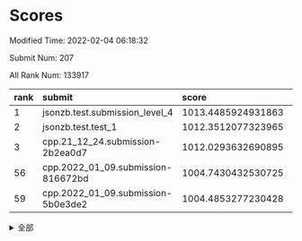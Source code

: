 # Scores

Modified Time: 2022-02-04 06:18:32

Submit Num: 207

All Rank Num: 133917

| rank |               submit               |       score        |       sigma        | pk_num |
| :--- | :--------------------------------- | :----------------- | :----------------- | :----- |
| 1    | jsonzb.test.submission_level_4     | 1013.4485924931863 | 0.7868785392177773 | 2588   |
| 2    | jsonzb.test.test_1                 | 1012.3512077323965 | 0.7971667141795257 | 2584   |
| 3    | cpp.21_12_24.submission-2b2ea0d7   | 1012.0293632690895 | 0.788011850337866  | 2587   |
| 56   | cpp.2022_01_09.submission-816672bd | 1004.7430432530725 | 0.714454973719807  | 2584   |
| 59   | cpp.2022_01_09.submission-5b0e3de2 | 1004.4853277230428 | 0.7270099144785716 | 2589   |


<details>
<summary>全部</summary>

| rank |                 submit                 |       score        |       sigma        | pk_num |
| :--- | :------------------------------------- | :----------------- | :----------------- | :----- |
| 1    | jsonzb.test.submission_level_4         | 1013.4485924931863 | 0.7868785392177773 | 2588   |
| 2    | jsonzb.test.test_1                     | 1012.3512077323965 | 0.7971667141795257 | 2584   |
| 3    | cpp.21_12_24.submission-2b2ea0d7       | 1012.0293632690895 | 0.788011850337866  | 2587   |
| 4    | gobigger.level_3.submission_level_3_48 | 1011.764362452195  | 0.7650821402272804 | 2590   |
| 5    | gobigger.level_3.submission_level_3_38 | 1011.6037511754854 | 0.7666512303700062 | 2585   |
| 6    | gobigger.level_3.submission_level_3_26 | 1011.5797303786146 | 0.778708585743303  | 2585   |
| 7    | gobigger.level_3.submission_level_3_18 | 1011.4391124564519 | 0.7801305265603333 | 2588   |
| 8    | gobigger.level_3.submission_level_3_49 | 1011.3600634616356 | 0.7586700725674111 | 2589   |
| 9    | gobigger.level_3.submission_level_3_16 | 1011.3389294493122 | 0.7778435596832692 | 2591   |
| 10   | gobigger.level_3.submission_level_3_14 | 1011.0760468088827 | 0.7802458136770855 | 2591   |
| 11   | gobigger.level_3.submission_level_3_41 | 1011.0489445580056 | 0.7594318325920275 | 2588   |
| 12   | gobigger.level_3.submission_level_3_3  | 1010.9335514977255 | 0.7762542002313286 | 2594   |
| 13   | gobigger.level_3.submission_level_3_0  | 1010.6936185784756 | 0.7516418459622729 | 2584   |
| 14   | gobigger.level_3.submission_level_3_46 | 1010.676653220609  | 0.7559194166454732 | 2591   |
| 15   | gobigger.level_3.submission_level_3_37 | 1010.6738395179045 | 0.7726101491616463 | 2589   |
| 16   | gobigger.level_3.submission_level_3_30 | 1010.6032857987121 | 0.7455378258252142 | 2588   |
| 17   | gobigger.level_3.submission_level_3_40 | 1010.516303761766  | 0.7570650496381403 | 2585   |
| 18   | gobigger.level_3.submission_level_3_34 | 1010.4871503631689 | 0.7735766011412328 | 2582   |
| 19   | gobigger.level_3.submission_level_3_19 | 1010.4138865637153 | 0.7536071930420113 | 2588   |
| 20   | gobigger.level_3.submission_level_3_6  | 1010.4119496275489 | 0.7710252756786143 | 2588   |
| 21   | gobigger.level_3.submission_level_3_29 | 1010.3123666482674 | 0.7729287523855181 | 2585   |
| 22   | gobigger.level_3.submission_level_3_10 | 1010.1774832888559 | 0.7689220467428549 | 2585   |
| 23   | gobigger.level_3.submission_level_3_39 | 1010.1490006358023 | 0.7550769387055104 | 2587   |
| 24   | gobigger.level_3.submission_level_3_25 | 1010.0938551067217 | 0.7511094602856754 | 2588   |
| 25   | gobigger.level_3.submission_level_3_35 | 1010.0203422038669 | 0.7458645961444416 | 2590   |
| 26   | gobigger.level_3.submission_level_3_24 | 1010.0201131279758 | 0.7390099489387013 | 2586   |
| 27   | gobigger.level_3.submission_level_3_8  | 1009.9892220303894 | 0.7634903731493674 | 2585   |
| 28   | gobigger.level_3.submission_level_3_17 | 1009.9203656215758 | 0.7627699736544915 | 2590   |
| 29   | gobigger.level_3.submission_level_3_9  | 1009.9090421531696 | 0.7554024851057477 | 2584   |
| 30   | gobigger.level_3.submission_level_3_7  | 1009.9017759139427 | 0.7647643644995236 | 2586   |
| 31   | gobigger.level_3.submission_level_3_45 | 1009.796076642391  | 0.7557732950721354 | 2590   |
| 32   | gobigger.level_3.submission_level_3_32 | 1009.7442754498422 | 0.7503664131833662 | 2592   |
| 33   | gobigger.level_3.submission_level_3_15 | 1009.7439077465749 | 0.765220155363325  | 2586   |
| 34   | gobigger.level_3.submission_level_3_21 | 1009.700555198464  | 0.7502088688538969 | 2590   |
| 35   | gobigger.level_3.submission_level_3_20 | 1009.6715742652107 | 0.7639420413847687 | 2589   |
| 36   | gobigger.level_3.submission_level_3_5  | 1009.6664208469577 | 0.7275981801855326 | 2589   |
| 37   | gobigger.level_3.submission_level_3_31 | 1009.6561542451581 | 0.73127419999026   | 2591   |
| 38   | gobigger.level_3.submission_level_3_11 | 1009.501636793813  | 0.7547194265929039 | 2588   |
| 39   | gobigger.level_3.submission_level_3_42 | 1009.4948263177467 | 0.7405014960710181 | 2587   |
| 40   | gobigger.level_3.submission_level_3_13 | 1009.4561836271557 | 0.756597649565849  | 2587   |
| 41   | gobigger.level_3.submission_level_3_43 | 1009.3644744371229 | 0.7343054727510371 | 2591   |
| 42   | gobigger.level_3.submission_level_3_12 | 1009.3516858491224 | 0.7476497667487362 | 2589   |
| 43   | gobigger.level_3.submission_level_3_44 | 1009.3200107685808 | 0.7753500215851141 | 2593   |
| 44   | gobigger.level_3.submission_level_3_22 | 1009.2652899802399 | 0.7633394832519148 | 2588   |
| 45   | gobigger.level_3.submission_level_3_28 | 1009.2053638571426 | 0.7550278203911479 | 2587   |
| 46   | gobigger.level_3.submission_level_3_2  | 1009.1271939684996 | 0.7760489422178681 | 2587   |
| 47   | gobigger.level_3.submission_level_3_36 | 1009.0608216687881 | 0.763185782501417  | 2588   |
| 48   | gobigger.level_3.submission_level_3_47 | 1008.8594171881495 | 0.7420751947706691 | 2586   |
| 49   | gobigger.level_3.submission_level_3_33 | 1008.792090740239  | 0.7375876422580362 | 2587   |
| 50   | gobigger.level_3.submission_level_3_4  | 1008.7872792844951 | 0.7477423982924769 | 2585   |
| 51   | gobigger.level_3.submission_level_3_1  | 1008.7445776816409 | 0.7578245178191628 | 2589   |
| 52   | gobigger.level_3.submission_level_3_23 | 1008.6664049153375 | 0.7558360636752982 | 2588   |
| 53   | gobigger.level_3.submission_level_3_27 | 1008.4964547738325 | 0.748126555688668  | 2586   |
| 54   | gobigger.level_1.submission_level_1_3  | 1004.7620539364458 | 0.7229535905421858 | 2584   |
| 55   | gobigger.level_1.submission_level_1_43 | 1004.7588183133238 | 0.7256970656369996 | 2587   |
| 56   | cpp.2022_01_09.submission-816672bd     | 1004.7430432530725 | 0.714454973719807  | 2584   |
| 57   | gobigger.level_1.submission_level_1_45 | 1004.6290270413483 | 0.7135349564408471 | 2586   |
| 58   | gobigger.level_1.submission_level_1_15 | 1004.499947579321  | 0.7143637968413032 | 2590   |
| 59   | cpp.2022_01_09.submission-5b0e3de2     | 1004.4853277230428 | 0.7270099144785716 | 2589   |
| 60   | gobigger.level_1.submission_level_1_27 | 1004.2916681686352 | 0.7192794630428897 | 2594   |
| 61   | gobigger.level_1.submission_level_1_20 | 1004.2874129192504 | 0.7260594898777805 | 2584   |
| 62   | gobigger.level_1.submission_level_1_18 | 1004.2257815921195 | 0.7257520466006241 | 2589   |
| 63   | gobigger.level_1.submission_level_1_32 | 1004.0790574912477 | 0.7185950704353724 | 2589   |
| 64   | gobigger.level_1.submission_level_1_39 | 1004.0171776742608 | 0.722237439576281  | 2587   |
| 65   | gobigger.level_1.submission_level_1_48 | 1003.9537580902677 | 0.7210118952847697 | 2593   |
| 66   | gobigger.level_1.submission_level_1_49 | 1003.9497997023278 | 0.7279014446363163 | 2587   |
| 67   | gobigger.level_1.submission_level_1_25 | 1003.9300427605534 | 0.718518024695391  | 2586   |
| 68   | gobigger.level_1.submission_level_1_14 | 1003.8624063155007 | 0.7132351228298086 | 2591   |
| 69   | gobigger.level_1.submission_level_1_36 | 1003.8257845974639 | 0.7211338898269491 | 2591   |
| 70   | gobigger.level_1.submission_level_1_40 | 1003.8228920417492 | 0.7199904112487207 | 2585   |
| 71   | gobigger.level_1.submission_level_1_38 | 1003.740209090539  | 0.7118441042018324 | 2588   |
| 72   | gobigger.level_1.submission_level_1_35 | 1003.7160268855066 | 0.7318371914996715 | 2584   |
| 73   | gobigger.level_1.submission_level_1_4  | 1003.6926794685626 | 0.7084351669911064 | 2582   |
| 74   | gobigger.level_1.submission_level_1_6  | 1003.5646907835046 | 0.7100472764949921 | 2590   |
| 75   | gobigger.level_1.submission_level_1_1  | 1003.5395273415395 | 0.7184455872073406 | 2582   |
| 76   | gobigger.level_1.submission_level_1_47 | 1003.4544860265994 | 0.7196580453742953 | 2584   |
| 77   | gobigger.level_1.submission_level_1_5  | 1003.4538556120629 | 0.7161045015735652 | 2592   |
| 78   | gobigger.level_1.submission_level_1_12 | 1003.3751462161529 | 0.7104496675543436 | 2587   |
| 79   | gobigger.level_1.submission_level_1_21 | 1003.3524506597464 | 0.7115705084491547 | 2585   |
| 80   | gobigger.level_1.submission_level_1_33 | 1003.3449289619449 | 0.7127986311213397 | 2588   |
| 81   | gobigger.level_1.submission_level_1_31 | 1003.3223591155091 | 0.7130635112545395 | 2591   |
| 82   | gobigger.level_1.submission_level_1_37 | 1003.3159803136465 | 0.7209111547890992 | 2592   |
| 83   | gobigger.level_1.submission_level_1_19 | 1003.179933740815  | 0.7114572728595673 | 2589   |
| 84   | gobigger.level_1.submission_level_1_9  | 1003.1668180638984 | 0.7239428186768228 | 2586   |
| 85   | gobigger.level_1.submission_level_1_8  | 1003.0384709836036 | 0.7117567368274268 | 2588   |
| 86   | gobigger.level_1.submission_level_1_16 | 1003.0300580252757 | 0.7108563364169529 | 2588   |
| 87   | gobigger.level_1.submission_level_1_34 | 1002.98944846399   | 0.7110144708409651 | 2592   |
| 88   | gobigger.level_1.submission_level_1_26 | 1002.9808562044685 | 0.7207611520110703 | 2590   |
| 89   | gobigger.level_1.submission_level_1_13 | 1002.8886505039784 | 0.7103196139251428 | 2585   |
| 90   | gobigger.level_1.submission_level_1_23 | 1002.8353483307887 | 0.7229512116766996 | 2586   |
| 91   | gobigger.level_1.submission_level_1_2  | 1002.7610943816887 | 0.7006770035689993 | 2589   |
| 92   | gobigger.level_1.submission_level_1_41 | 1002.7440497850065 | 0.7205757155300204 | 2589   |
| 93   | gobigger.level_1.submission_level_1_7  | 1002.6716786657803 | 0.7066491638103151 | 2584   |
| 94   | gobigger.level_1.submission_level_1_24 | 1002.6386595385712 | 0.7175786421512649 | 2584   |
| 95   | gobigger.level_1.submission_level_1_22 | 1002.6381592848435 | 0.7158325942657084 | 2586   |
| 96   | gobigger.level_1.submission_level_1_11 | 1002.5429313055487 | 0.7139616450605304 | 2590   |
| 97   | gobigger.level_1.submission_level_1_17 | 1002.5042429539379 | 0.7150021381559803 | 2589   |
| 98   | gobigger.level_1.submission_level_1_42 | 1002.4981370806325 | 0.7132617411152005 | 2592   |
| 99   | gobigger.level_1.submission_level_1_10 | 1002.4327478271122 | 0.7055994315871201 | 2593   |
| 100  | gobigger.level_1.submission_level_1_46 | 1002.2566938510029 | 0.7142218074898941 | 2581   |
| 101  | gobigger.level_1.submission_level_1_0  | 1002.2445737736126 | 0.7227770120562623 | 2593   |
| 102  | gobigger.level_1.submission_level_1_44 | 1002.2042851744734 | 0.7230696075924576 | 2587   |
| 103  | gobigger.level_1.submission_level_1_29 | 1002.0738804081276 | 0.717315170188632  | 2588   |
| 104  | gobigger.level_1.submission_level_1_28 | 1001.9645564335896 | 0.709282976538837  | 2586   |
| 105  | gobigger.level_1.submission_level_1_30 | 1001.7507107295027 | 0.7207322444286054 | 2587   |
| 106  | gobigger.random.submission_random_7    | 997.8251946292373  | 0.7093349287370284 | 2592   |
| 107  | gobigger.random.submission_random_1    | 997.4527438204148  | 0.7151897265198316 | 2585   |
| 108  | gobigger.random.submission_random_10   | 997.192659448283   | 0.704174942352403  | 2585   |
| 109  | gobigger.random.submission_random_32   | 996.802888675634   | 0.7087204838980765 | 2590   |
| 110  | gobigger.random.submission_random_5    | 996.7484546225262  | 0.7308698008898409 | 2586   |
| 111  | gobigger.random.submission_random_49   | 996.5328711044049  | 0.7114509790089213 | 2590   |
| 112  | gobigger.random.submission_random_11   | 996.3589163440206  | 0.7050833559317224 | 2591   |
| 113  | gobigger.random.submission_random_13   | 996.3533090564151  | 0.7114732057701858 | 2588   |
| 114  | gobigger.random.submission_random_25   | 996.3157108682284  | 0.7095416810851218 | 2590   |
| 115  | gobigger.random.submission_random_2    | 996.2846179305882  | 0.7154422868493434 | 2587   |
| 116  | gobigger.random.submission_random_44   | 996.2562027586753  | 0.7066099994401235 | 2593   |
| 117  | gobigger.random.submission_random_42   | 996.1840129852899  | 0.7166367902242758 | 2585   |
| 118  | gobigger.random.submission_random_26   | 996.1700498258392  | 0.7127014633669403 | 2596   |
| 119  | gobigger.random.submission_random_30   | 996.1691007537805  | 0.7117183882583266 | 2584   |
| 120  | gobigger.random.submission_random_22   | 996.153048124994   | 0.7080550984012024 | 2585   |
| 121  | gobigger.random.submission_random_16   | 996.0485488826613  | 0.7084217611587649 | 2590   |
| 122  | gobigger.random.submission_random_31   | 996.0375269980069  | 0.7124879473889031 | 2587   |
| 123  | gobigger.random.submission_random_4    | 996.0166030572201  | 0.7060472394504947 | 2585   |
| 124  | gobigger.random.submission_random_36   | 996.0122542354835  | 0.7170677874896348 | 2587   |
| 125  | gobigger.random.submission_random_18   | 995.8813329651566  | 0.7073437400446343 | 2584   |
| 126  | gobigger.random.submission_random_6    | 995.8002815090476  | 0.7108707898852368 | 2587   |
| 127  | gobigger.random.submission_random_14   | 995.7912290759964  | 0.7133945506399657 | 2594   |
| 128  | gobigger.random.submission_random_38   | 995.787652806241   | 0.7085697718454597 | 2590   |
| 129  | gobigger.random.submission_random_40   | 995.7768464932205  | 0.7189250330473482 | 2584   |
| 130  | gobigger.random.submission_random_3    | 995.7620645603507  | 0.710275862915203  | 2590   |
| 131  | gobigger.random.submission_random_24   | 995.7387822938671  | 0.7118237011935775 | 2589   |
| 132  | gobigger.random.submission_random_48   | 995.7207595815316  | 0.7004278176182815 | 2587   |
| 133  | gobigger.random.submission_random_20   | 995.717607484311   | 0.7056175480040862 | 2588   |
| 134  | gobigger.random.submission_random_39   | 995.6600190745542  | 0.7073300645685078 | 2584   |
| 135  | gobigger.random.submission_random_19   | 995.6516833422222  | 0.722953221438484  | 2592   |
| 136  | gobigger.random.submission_random_12   | 995.6051893976899  | 0.7187967257735217 | 2593   |
| 137  | gobigger.random.submission_random_47   | 995.5742016312769  | 0.7144960042209034 | 2589   |
| 138  | gobigger.random.submission_random_41   | 995.5736228250429  | 0.7030364822693156 | 2589   |
| 139  | gobigger.random.submission_random_37   | 995.5305572170779  | 0.7150435749350952 | 2586   |
| 140  | gobigger.random.submission_random_28   | 995.4638163082504  | 0.7379103930249427 | 2588   |
| 141  | gobigger.random.submission_random_43   | 995.4227137971867  | 0.7117884858386142 | 2594   |
| 142  | gobigger.random.submission_random_23   | 995.418277405661   | 0.7073487193573044 | 2590   |
| 143  | gobigger.random.submission_random_46   | 995.3900243975733  | 0.7118082295903478 | 2591   |
| 144  | gobigger.random.submission_random_35   | 995.32464453391    | 0.7064116975787118 | 2587   |
| 145  | gobigger.random.submission_random_33   | 995.324166234518   | 0.6954213196010731 | 2589   |
| 146  | gobigger.random.submission_random_17   | 995.23976348555    | 0.7212802963669589 | 2591   |
| 147  | gobigger.random.submission_random_29   | 995.2092064773894  | 0.7230168592850317 | 2589   |
| 148  | gobigger.random.submission_random_27   | 995.1735996599408  | 0.7128552567260225 | 2587   |
| 149  | gobigger.random.submission_random_15   | 995.1677396877504  | 0.7081809092485861 | 2585   |
| 150  | gobigger.random.submission_random_8    | 995.1549336756738  | 0.7150586027192404 | 2590   |
| 151  | gobigger.random.submission_random_9    | 995.1057983704638  | 0.7099586612898047 | 2590   |
| 152  | gobigger.random.submission_random_34   | 995.0325681373525  | 0.7067368049566992 | 2587   |
| 153  | gobigger.random.submission_random_0    | 994.9573332985913  | 0.712704574334792  | 2587   |
| 154  | gobigger.random.submission_random_21   | 994.5023855117074  | 0.7161642792537698 | 2588   |
| 155  | gobigger.level_2.submission_level_2_13 | 994.0723684721098  | 0.7218807918968684 | 2588   |
| 156  | gobigger.level_2.submission_level_2_4  | 994.0632551902964  | 0.746066246706875  | 2587   |
| 157  | gobigger.level_2.submission_level_2_46 | 993.9737342105504  | 0.726813036198782  | 2588   |
| 158  | gobigger.level_2.submission_level_2_6  | 993.8873079845953  | 0.7317843195866928 | 2591   |
| 159  | gobigger.level_2.submission_level_2_27 | 993.7782952848034  | 0.7505918841217667 | 2586   |
| 160  | gobigger.level_2.submission_level_2_17 | 993.7481833072492  | 0.7275866346303732 | 2585   |
| 161  | gobigger.random.submission_random_45   | 993.6821724574182  | 0.7305346208325034 | 2587   |
| 162  | gobigger.level_2.submission_level_2_7  | 993.6245842410899  | 0.7319725966387979 | 2586   |
| 163  | gobigger.level_2.submission_level_2_37 | 993.3687616333553  | 0.7297429159922656 | 2587   |
| 164  | gobigger.level_2.submission_level_2_42 | 993.3316089870422  | 0.7598398997667272 | 2595   |
| 165  | gobigger.level_2.submission_level_2_47 | 993.2848749789275  | 0.7467054356009084 | 2587   |
| 166  | gobigger.level_2.submission_level_2_14 | 993.2040654498896  | 0.7256248660905423 | 2586   |
| 167  | gobigger.level_2.submission_level_2_2  | 992.9476753658392  | 0.7441187069197106 | 2590   |
| 168  | gobigger.level_2.submission_level_2_16 | 992.9089095720772  | 0.742398148274412  | 2589   |
| 169  | gobigger.level_2.submission_level_2_25 | 992.7945241886972  | 0.7504968715608329 | 2587   |
| 170  | gobigger.level_2.submission_level_2_30 | 992.6065068655595  | 0.7319793442976138 | 2590   |
| 171  | gobigger.level_2.submission_level_2_10 | 992.3536478873428  | 0.7391580571710598 | 2591   |
| 172  | gobigger.level_2.submission_level_2_0  | 992.3431972468597  | 0.7648931147146131 | 2588   |
| 173  | gobigger.level_2.submission_level_2_31 | 992.2130645673528  | 0.7508196585550189 | 2591   |
| 174  | gobigger.level_2.submission_level_2_18 | 992.1323273705889  | 0.7485773042609299 | 2583   |
| 175  | gobigger.level_2.submission_level_2_21 | 992.0505538276973  | 0.7459805207522663 | 2583   |
| 176  | gobigger.level_2.submission_level_2_28 | 991.994185792032   | 0.7640277221322218 | 2594   |
| 177  | gobigger.level_2.submission_level_2_40 | 991.9341648468867  | 0.7548845140947568 | 2584   |
| 178  | gobigger.level_2.submission_level_2_9  | 991.91903579925    | 0.7526133068967313 | 2587   |
| 179  | gobigger.level_2.submission_level_2_49 | 991.8912390251195  | 0.7290915535940534 | 2588   |
| 180  | gobigger.level_2.submission_level_2_20 | 991.8131870093977  | 0.7387836028409017 | 2591   |
| 181  | gobigger.level_2.submission_level_2_41 | 991.7910954351142  | 0.7553047159142486 | 2587   |
| 182  | gobigger.level_2.submission_level_2_24 | 991.7850802870599  | 0.7427329297857824 | 2587   |
| 183  | gobigger.level_2.submission_level_2_34 | 991.6731997692142  | 0.7424480216009413 | 2585   |
| 184  | gobigger.level_2.submission_level_2_38 | 991.6365954257291  | 0.7492167610501239 | 2588   |
| 185  | gobigger.level_2.submission_level_2_29 | 991.6107398804531  | 0.7370221751506667 | 2592   |
| 186  | gobigger.level_2.submission_level_2_23 | 991.5998910495092  | 0.764586289360282  | 2582   |
| 187  | gobigger.level_2.submission_level_2_19 | 991.5402295353249  | 0.7262029344622626 | 2591   |
| 188  | gobigger.level_2.submission_level_2_11 | 991.5052598417792  | 0.7423052703138937 | 2588   |
| 189  | gobigger.level_2.submission_level_2_1  | 991.4903250128028  | 0.7672973181159674 | 2584   |
| 190  | gobigger.level_2.submission_level_2_33 | 991.4409233196865  | 0.7552704845822692 | 2589   |
| 191  | gobigger.level_2.submission_level_2_12 | 991.4337268151926  | 0.7566110391281677 | 2590   |
| 192  | gobigger.level_2.submission_level_2_3  | 991.3395050532038  | 0.7516191095227416 | 2584   |
| 193  | gobigger.level_2.submission_level_2_39 | 991.2114160996022  | 0.7475280501355507 | 2585   |
| 194  | gobigger.level_2.submission_level_2_45 | 991.0744065041499  | 0.7644115208056078 | 2584   |
| 195  | gobigger.level_2.submission_level_2_8  | 991.0458629969652  | 0.7636526376554479 | 2585   |
| 196  | gobigger.level_2.submission_level_2_32 | 991.0420084838572  | 0.7541412148010193 | 2589   |
| 197  | gobigger.level_2.submission_level_2_44 | 990.9998784423382  | 0.7437607463178297 | 2584   |
| 198  | gobigger.level_2.submission_level_2_48 | 990.9979299501756  | 0.7498904153106549 | 2586   |
| 199  | gobigger.level_2.submission_level_2_22 | 990.9862676677984  | 0.7676398936375725 | 2585   |
| 200  | gobigger.level_2.submission_level_2_36 | 990.885000841895   | 0.7673154500958246 | 2583   |
| 201  | gobigger.level_2.submission_level_2_26 | 990.835086124143   | 0.7760552112365776 | 2587   |
| 202  | gobigger.level_2.submission_level_2_35 | 990.8331245591601  | 0.7587239922428068 | 2586   |
| 203  | gobigger.level_2.submission_level_2_43 | 990.7967590590966  | 0.7759095593868856 | 2588   |
| 204  | gobigger.level_2.submission_level_2_15 | 990.7683083180291  | 0.7578089587394682 | 2583   |
| 205  | gobigger.level_2.submission_level_2_5  | 990.3658266217531  | 0.7554797559421205 | 2586   |
| 206  | gobigger.none.submission_none_1        | 977.1213526648653  | 1.4873558962402331 | 2585   |
| 207  | gobigger.none.submission_none_0        | 976.5597661574649  | 1.4640159561388786 | 2587   |

</details>